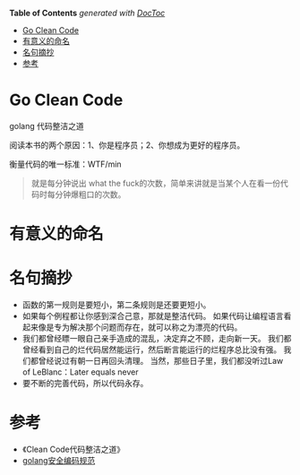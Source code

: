 <!-- START doctoc generated TOC please keep comment here to allow auto update -->
<!-- DON'T EDIT THIS SECTION, INSTEAD RE-RUN doctoc TO UPDATE -->
**Table of Contents**  *generated with [DocToc](https://github.com/thlorenz/doctoc)*

- [Go Clean Code](#go-clean-code)
- [有意义的命名](#%E6%9C%89%E6%84%8F%E4%B9%89%E7%9A%84%E5%91%BD%E5%90%8D)
- [名句摘抄](#%E5%90%8D%E5%8F%A5%E6%91%98%E6%8A%84)
- [参考](#%E5%8F%82%E8%80%83)

<!-- END doctoc generated TOC please keep comment here to allow auto update -->

# Go Clean Code

golang 代码整洁之道

阅读本书的两个原因：1、你是程序员；2、你想成为更好的程序员。

衡量代码的唯一标准：WTF/min

> 就是每分钟说出 what the fuck的次数，简单来讲就是当某个人在看一份代码时每分钟爆粗口的次数。

# 有意义的命名



# 名句摘抄

- 函数的第一规则是要短小，第二条规则是还要更短小。
- 如果每个例程都让你感到深合己意，那就是整洁代码。 如果代码让编程语言看起来像是专为解决那个问题而存在，就可以称之为漂亮的代码。
- 我们都曾经瞟一眼自己亲手造成的混乱，决定弃之不顾，走向新一天。 我们都曾经看到自己的烂代码居然能运行，然后断言能运行的烂程序总比没有强。 我们都曾经说过有朝一日再回头清理。 当然，那些日子里，我们都没听过Law of LeBlanc：Later equals never 
- 要不断的完善代码，所以代码永存。

# 参考

- 《Clean Code代码整洁之道》
- [golang安全编码规范]()

